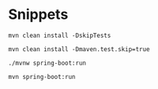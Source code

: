 # Snippets

```Shell
mvn clean install -DskipTests
```

```Shell
mvn clean install -Dmaven.test.skip=true
```

```Shell
./mvnw spring-boot:run
```

```Shell
mvn spring-boot:run
```
